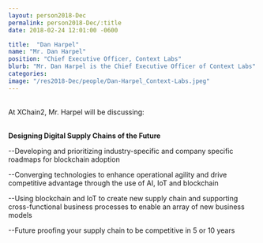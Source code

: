 ```yaml
---
layout: person2018-Dec
permalink: person2018-Dec/:title
date: 2018-02-24 12:01:00 -0600

title:  "Dan Harpel"
name: "Mr. Dan Harpel"
position: "Chief Executive Officer, Context Labs"
blurb: "Mr. Dan Harpel is the Chief Executive Officer of Context Labs"
categories:
image: "/res2018-Dec/people/Dan-Harpel_Context-Labs.jpeg"
---
```

<br>
At XChain2, Mr. Harpel will be discussing:
<br>
<br>
<p><b>Designing Digital Supply Chains of the Future</b></p>

<p>--Developing and prioritizing industry-specific and company specific roadmaps for blockchain adoption</p>
<p>--Converging technologies to enhance operational agility and drive competitive advantage through the use of AI, IoT and blockchain</p>
<p>--Using blockchain and IoT to create new supply chain and supporting cross-functional business processes to enable an array of new business models</p> 
<p>--Future proofing your supply chain to be competitive in 5 or 10 years</p>

